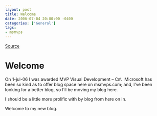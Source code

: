 ```yaml
---
layout: post
title: Welcome
date: 2006-07-04 20:00:00 -0400
categories: ['General']
tags:
- msmvps
---
```

[Source](http://blogs.msmvps.com/peterritchie/2006/07/05/welcome/ "Permalink to Welcome")

# Welcome

On 1-jul-06 I was awarded MVP Visual Development – C#.  Microsoft has been so kind as to offer blog space here on msmvps.com; and, I've been looking for a better blog, so I'll be moving my blog here.

I should be a little more prolific with by blog from here on in.

Welcome to my new blog.

